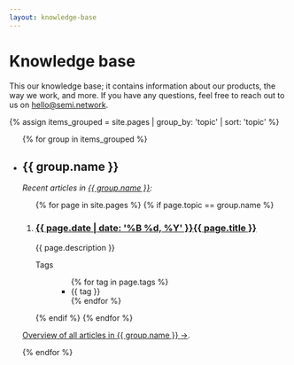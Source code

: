 ```yaml
---
layout: knowledge-base
---
```


<!-- THIS PAGE CONTAINS THE COMPLETE INDEX -->

# Knowledge base

This our knowledge base; it contains information about our products, the way we work, and more. If you have any questions, feel free to reach out to us on [hello@semi.network](mailto:hello@semi.network).

{% assign items_grouped = site.pages | group_by: 'topic' | sort: 'topic' %}
<ul class="article-overview">
    {% for group in items_grouped %}
        <li>
            <section>
            <h2>{{ group.name }}</h2>
            <p><em>Recent articles in <a href="{{ group.name }}">{{ group.name }}</a>:</em></p>
                <ol>
    	            {% for page in site.pages %}
    	                {% if page.topic == group.name %}
    	                    <li>
                                <h3><a href="{{ page.url }}">{{ page.date | date: '%B %d, %Y' }}{{ page.title }}</a></h3>
    	                        <p>
    	                            {{ page.description }}
    	                        </p>
    	                        <dl class="tags">
                                    <dt>Tags</dt>
                                    <dd>
            	                        <ul class="tags">
                                            {% for tag in page.tags %}
            	                                <li>{{ tag }}</li>
                                            {% endfor %}
            	                        </ul>
                                    </dd>
                                </dl>
    	                    </li>
    	                {% endif %}
    	            {% endfor %}
    	        </ol>
    	        <p><a class="view-more" href="{{ group.name }}">Overview of all articles in {{ group.name }} <span class="arrow">→</span></a>.</p>
            </section>
        </li>
    {% endfor %}
</ul>